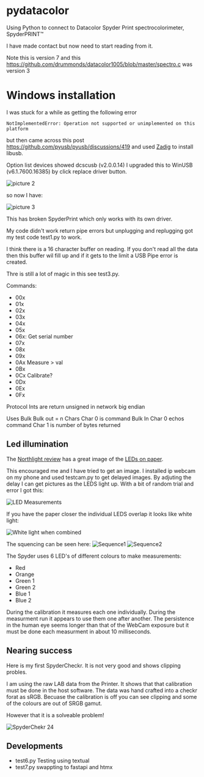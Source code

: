 # pydatacolor
Using Python to connect to Datacolor Spyder Print spectrocolorimeter, SpyderPRINT™

I have made contact but now need to start reading from it.

Note this is version 7 and this https://github.com/drummonds/datacolor1005/blob/master/spectro.c was version 3


# Windows installation
I was stuck for a while as getting the following error

`NotImplementedError: Operation not supported or unimplemented on this platform`

 but then came across this post https://github.com/pyusb/pyusb/discussions/419 and used [Zadig](https://zadig.akeo.ie) to install libusb.


 Option list devices showed dcscusb (v2.0.0.14)
 I upgraded this to WinUSB (v6.1.7600.16385) by click replace driver button.
 
 ![picture 2](images/88518f77b0fe8e1e054f08d46a19c9629e5b950daee6a0d3fcd8c84d7f35957c.png)  

 so now I have:

 ![picture 3](images/256d01002aeefcacd66b1859c35a27e65b79acface94bb89490f0f69104dd721.png)  

This has broken SpyderPrint which only works with its own driver.

My code didn't work return pipe errors but unplugging and replugging got my test code test1.py to work.


I think there is a 16 character buffer on reading.  If you don't read all the data then this buffer wil fill up and if it gets to the limit a USB Pipe error is created.

Thre is still a lot of magic in this see test3.py.

Commands:
- 00x
- 01x
- 02x
- 03x
- 04x
- 05x
- 06x: Get serial number
- 07x
- 08x
- 09x
- 0Ax  Measure > val
- 0Bx
- 0Cx  Calibrate?
- 0Dx
- 0Ex
- 0Fx

Protocol
Ints are return unsigned in network big endian

Uses Bulk 
Bulk out = n Chars
Char 0 is command
Bulk In 
Char 0 echos command
Char 1 is number of bytes returned

## Led illumination

The [Northlight review](https://www.northlight-images.co.uk/spyder3print-sr-spyderprint-review/) has a great image of the [LEDs on paper](https://www.northlight-images.co.uk/content_images_2/spyder3print_sr/sensor-light.jpg).

This encouraged me and I have tried to get an image. I installed ip webcam on my phone and used testcam.py to get delayed images. By adjuting the delay I can get pictures as the LEDS light up. With a bit of random trial and error I got this:

![LED Measurements](MeasurementLEDS.jpg)

If you have the paper closer the individual LEDS overlap it looks like white light:

![White light when combined](CombinedLEDSWhite.jpg)

The squencing can be seen here:
![Sequence1](sequential.jpg) ![Sequence2](sequential2.jpg)

The Spyder uses 6 LED's of different colours to make measurements:
- Red
- Orange
- Green 1
- Green 2
- Blue 1
- Blue 2

During the calibration it measures each one individually.  During the measurment run it appears to use them one after another.  The persistence in the human eye seems longer than that of the WebCam exposure but it must be done each measurment in about 10 milliseconds.

## Nearing success


Here is my first SpyderCheckr.  It is not very good and shows clipping probles.

I am using the raw LAB data from the Printer.  It shows that that calibration must be done in the host software.  The data was hand crafted into a checkr forat as sRGB.  Becuase the calibration is off you can see clipping and some of the colours are out of SRGB gamut.

However that it is a solveable problem!

![SpyderChekr 24](images/FirstSpyderChecker.png)



## Developments

- test6.py Testing using textual
- test7.py swappting to fastapi and htmx 


